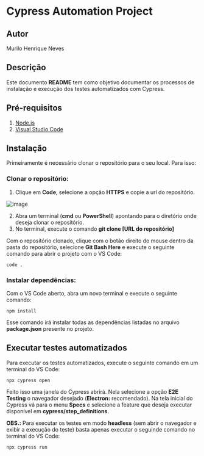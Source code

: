 # Cypress Automation Project

## Autor

Murilo Henrique Neves

## Descrição

Este documento **README** tem como objetivo documentar os processos de instalação e execução dos testes automatizados com Cypress.

## Pré-requisitos

1. [Node.js](https://nodejs.org/en/download/current)
2. [Visual Studio Code](https://code.visualstudio.com)

## Instalação

Primeiramente é necessário clonar o repositório para o seu local. Para isso:

### Clonar o repositório:

1. Clique em **Code**, selecione a opção **HTTPS** e copie a url do repositório.

![image](https://github.com/nevaao/CypressAutomationProject/assets/164090419/de3babb5-5ef5-4a79-ae79-54764d457059)

2. Abra um terminal (**cmd** ou **PowerShell**) apontando para o diretório onde deseja clonar o repositório.
3. No terminal, execute o comando **git clone [URL do repositório]**

Com o repositório clonado, clique com o botão direito do mouse dentro da pasta do repositório, selecione **Git Bash Here** e execute o seguinte comando para abrir o projeto com o VS Code:

```
code .
```

### Instalar dependências:

Com o VS Code aberto, abra um novo terminal e execute o seguinte comando:

```
npm install
```

Esse comando irá instalar todas as dependências listadas no arquivo **package.json** presente no projeto.

## Executar testes automatizados

Para executar os testes automatizados, execute o seguinte comando em um terminal do VS Code:

```
npx cypress open
```

Feito isso uma janela do Cypress abrirá. Nela selecione a opção **E2E Testing** o navegador desejado (**Electron:** recomendado). Na tela inicial do Cypress vá para o menu **Specs** e selecione a feature que deseja executar disponível em **cypress/step_definitions**.

**OBS.:** Para executar os testes em modo **headless** (sem abrir o navegador e exibir a execução do teste) basta apenas executar o seguinde comando no terminal do VS Code:

```
npx cypress run
```
